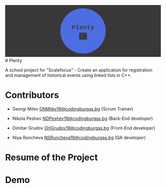 <img src="images/plenty.png">
# Plenty

A school project for "Scalefocus" - Create an application for registration
and management of historical events using linked lists in C++.

# Contributors

- Georgi Milev <GNMilev19@codingburgas.bg> (Scrum Trainer)

- Nikola Peshev <NDPeshev19@codingburgas.bg> (Back-End developer)

- Dimitar Grudov <DHGrudov19@codingburgas.bg> (Front-End developer)

- Niya Runcheva <NSRuncheva19@codingburgas.bg> (QA developer)

# Resume of the Project

# Demo

